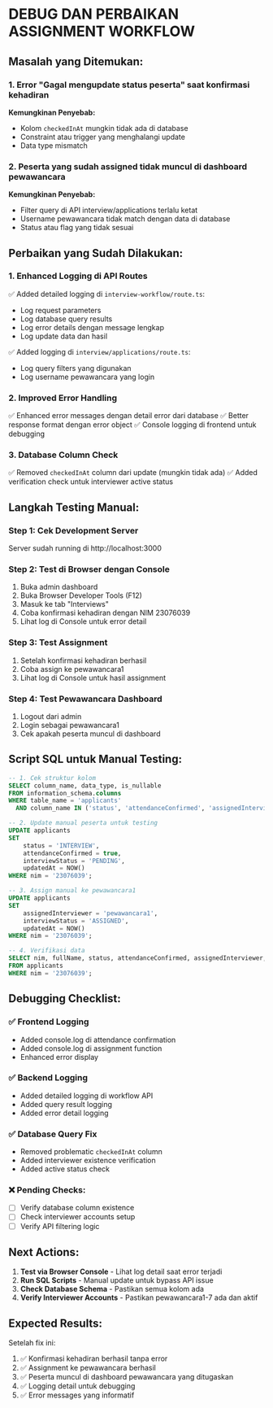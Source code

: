 # DEBUG DAN PERBAIKAN ASSIGNMENT WORKFLOW

## Masalah yang Ditemukan:

### 1. Error "Gagal mengupdate status peserta" saat konfirmasi kehadiran
**Kemungkinan Penyebab:**
- Kolom `checkedInAt` mungkin tidak ada di database
- Constraint atau trigger yang menghalangi update
- Data type mismatch

### 2. Peserta yang sudah assigned tidak muncul di dashboard pewawancara
**Kemungkinan Penyebab:**
- Filter query di API interview/applications terlalu ketat
- Username pewawancara tidak match dengan data di database
- Status atau flag yang tidak sesuai

## Perbaikan yang Sudah Dilakukan:

### 1. Enhanced Logging di API Routes
✅ Added detailed logging di `interview-workflow/route.ts`:
- Log request parameters
- Log database query results
- Log error details dengan message lengkap
- Log update data dan hasil

✅ Added logging di `interview/applications/route.ts`:
- Log query filters yang digunakan
- Log username pewawancara yang login

### 2. Improved Error Handling
✅ Enhanced error messages dengan detail error dari database
✅ Better response format dengan error object
✅ Console logging di frontend untuk debugging

### 3. Database Column Check
✅ Removed `checkedInAt` column dari update (mungkin tidak ada)
✅ Added verification check untuk interviewer active status

## Langkah Testing Manual:

### Step 1: Cek Development Server
Server sudah running di http://localhost:3000

### Step 2: Test di Browser dengan Console
1. Buka admin dashboard
2. Buka Browser Developer Tools (F12)
3. Masuk ke tab "Interviews"
4. Coba konfirmasi kehadiran dengan NIM 23076039
5. Lihat log di Console untuk error detail

### Step 3: Test Assignment
1. Setelah konfirmasi kehadiran berhasil
2. Coba assign ke pewawancara1
3. Lihat log di Console untuk hasil assignment

### Step 4: Test Pewawancara Dashboard
1. Logout dari admin
2. Login sebagai pewawancara1
3. Cek apakah peserta muncul di dashboard

## Script SQL untuk Manual Testing:

```sql
-- 1. Cek struktur kolom
SELECT column_name, data_type, is_nullable 
FROM information_schema.columns 
WHERE table_name = 'applicants' 
  AND column_name IN ('status', 'attendanceConfirmed', 'assignedInterviewer', 'interviewStatus');

-- 2. Update manual peserta untuk testing
UPDATE applicants 
SET 
    status = 'INTERVIEW',
    attendanceConfirmed = true,
    interviewStatus = 'PENDING',
    updatedAt = NOW()
WHERE nim = '23076039';

-- 3. Assign manual ke pewawancara1
UPDATE applicants 
SET 
    assignedInterviewer = 'pewawancara1',
    interviewStatus = 'ASSIGNED',
    updatedAt = NOW()
WHERE nim = '23076039';

-- 4. Verifikasi data
SELECT nim, fullName, status, attendanceConfirmed, assignedInterviewer, interviewStatus
FROM applicants 
WHERE nim = '23076039';
```

## Debugging Checklist:

### ✅ Frontend Logging
- Added console.log di attendance confirmation
- Added console.log di assignment function
- Enhanced error display

### ✅ Backend Logging  
- Added detailed logging di workflow API
- Added query result logging
- Added error detail logging

### ✅ Database Query Fix
- Removed problematic `checkedInAt` column
- Added interviewer existence verification
- Added active status check

### ❌ Pending Checks:
- [ ] Verify database column existence
- [ ] Check interviewer accounts setup
- [ ] Verify API filtering logic

## Next Actions:

1. **Test via Browser Console** - Lihat log detail saat error terjadi
2. **Run SQL Scripts** - Manual update untuk bypass API issue
3. **Check Database Schema** - Pastikan semua kolom ada
4. **Verify Interviewer Accounts** - Pastikan pewawancara1-7 ada dan aktif

## Expected Results:

Setelah fix ini:
1. ✅ Konfirmasi kehadiran berhasil tanpa error
2. ✅ Assignment ke pewawancara berhasil
3. ✅ Peserta muncul di dashboard pewawancara yang ditugaskan
4. ✅ Logging detail untuk debugging
5. ✅ Error messages yang informatif
